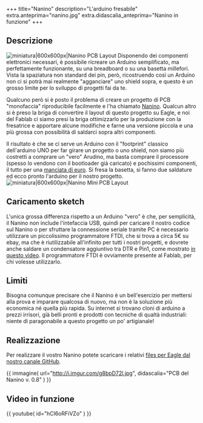 +++
title="Nanino"
description="L'arduino fresabile"
extra.anteprima="nanino.jpg"
extra.didascalia_anteprima="Nanino in funzione"
+++

Descrizione
-----------

![miniatura\|600x600px\|Nanino PCB
Layout](Nanino_PCB_Layout.png "fig:miniatura|600x600px|Nanino PCB Layout")
Disponendo dei componenti elettronici necessari, è possibile ricreare un
Arduino semplificato, ma perfettamente funzionante, su una breadboard o
su una basetta millefori. Vista la spaziatura non standard dei pin,
però, ricostruendo così un Arduino non ci si potrà mai realmente
\"agganciare\" uno shield sopra, e questo è un grosso limite per lo
sviluppo di progetti fai da te.

Qualcuno però si è posto il problema di creare un progetto di PCB
\"monofaccia\" riproducibile facilmente e l\'ha chiamato
[Nanino](http://vonkonow.com/wordpress/2012/10/nanino-the-diy-friendly-arduino/).
Qualcun altro si è preso la briga di convertire il layout di questo
progetto su Eagle, e noi del Fablab ci siamo presi la briga ottimizzarlo
per la produzione con la fresatrice e apportare alcune modifiche e farne
una versione piccola e una più grossa con possibilità di saldarci sopra
altri componenti.

Il risultato è che se ci serve un Arduino con il \"footprint\" classico
dell\'arduino UNO per far girare un progetto o uno shield, non siamo più
costretti a comprare un \"vero\" Arudino, ma basta comprare il
processore (spesso lo vendono con il bootloader già caricato) e
pochissimi componenti, il tutto per una [manciata di
euro](http://www.ebay.it/itm/Kit-Arduino-Atmel-Atmega328p-pu-con-componenti-/121642279074?hash=item1c5271e0a2).
Si fresa la basetta, si fanno due saldature ed ecco pronto l\'arduino
per il nostro progetto. ![miniatura\|600x600px\|Nanino Mini PCB
Layout](Nanino_Mini_PCB_Layout.png "fig:miniatura|600x600px|Nanino Mini PCB Layout")

Caricamento sketch
------------------

L\'unica grossa differenza rispetto a un Arduino \"vero\" è che, per
semplicità, il Nanino non include l\'intefaccia USB, quindi per caricare
il nostro codice sul Nanino o per sfruttare la connessione seriale
tramite PC è necessario utilizzare un piccolissimo programmatore FTDI,
che si trova a circa 5€ su ebay, ma che è riutilizzabile all\'infinito
per tutti i nostri progetti, e dovrete anche saldare un condensatore
aggiuntivo tra DTR e Pin1, come mostrato [in questo
video](https://www.youtube.com/watch?v=hCl6oRFiVZo). Il programmatore
FTDI è ovviamente presente al Fablab, per chi volesse utilizzarlo.

Limiti
------

Bisogna comunque precisare che il Nanino è un bell\'esercizio per
mettersi alla prova e imparare qualcosa di nuovo, ma non è la soluzione
più economica né quella più rapida. Su internet si trovano cloni di
arduino a prezzi irrisori, già belli pronti e prodotti con tecniche di
qualtà industriali: niente di paragonabile a questo progetto un po\'
artigianale!

Realizzazione
-------------

Per realizzare il vostro Nanino potete scaricare i relativi [files per
Eagle dal nostro canale
GitHub](https://github.com/fablabimperia/Nanino_clone-for-EagleCad).

{{
    immagine(
        url="http://i.imgur.com/g8bpD72l.jpg",
        didascalia="PCB del Nanino v. 0.8"
    )
}}


Video in funzione
-----------------
{{
    youtube(
        id="hCl6oRFiVZo"
    )
}}
